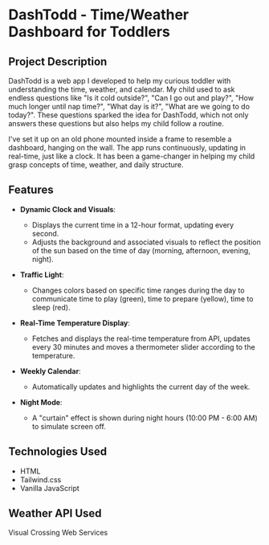 # DashTodd - Time/Weather Dashboard for Toddlers

## Project Description

DashTodd is a web app I developed to help my curious toddler with understanding the time, weather, and calendar. My child used to ask endless questions like "Is it cold outside?", "Can I go out and play?", "How much longer until nap time?", "What day is it?", "What are we going to do today?". These questions sparked the idea for DashTodd, which not only answers these questions but also helps my child follow a routine.

I've set it up on an old phone mounted inside a frame to resemble a dashboard, hanging on the wall. The app runs continuously, updating in real-time, just like a clock. It has been a game-changer in helping my child grasp concepts of time, weather, and daily structure.

## Features

- **Dynamic Clock and Visuals**:
  - Displays the current time in a 12-hour format, updating every second.
  - Adjusts the background and associated visuals to reflect the position of the sun based on the time of day (morning, afternoon, evening, night).

- **Traffic Light**:
  - Changes colors based on specific time ranges during the day to communicate time to play (green), time to prepare (yellow), time to sleep (red).

- **Real-Time Temperature Display**:
  - Fetches and displays the real-time temperature from API, updates every 30 minutes and moves a thermometer slider according to the temperature.

- **Weekly Calendar**:
  - Automatically updates and highlights the current day of the week.

- **Night Mode**:
  - A "curtain" effect is shown during night hours (10:00 PM - 6:00 AM) to simulate screen off.

## Technologies Used

- HTML
- Tailwind.css
- Vanilla JavaScript

## Weather API Used
Visual Crossing Web Services
